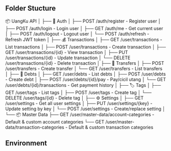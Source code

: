 ## Folder Stucture
📦 UangKu API
│
├── 🔐 Auth
│   ├── POST  /auth/register     - Register user
│   ├── POST  /auth/login        - Login user
│   ├── GET   /auth/me           - Get current user
│   ├── POST  /auth/logout       - Logout user
│   └── POST  /auth/refresh      - Refresh JWT token
│
├── 💰 Transactions
│   ├── GET    /user/transactions           - List transactions
│   ├── POST   /user/transactions           - Create transaction
│   ├── GET    /user/transactions/{id}      - View transaction
│   ├── PUT    /user/transactions/{id}      - Update transaction
│   └── DELETE /user/transactions/{id}      - Delete transaction
│
├── 🔁 Transfers
│   ├── POST   /user/transfers              - Create transfer
│   └── GET    /user/transfers              - List transfers
│
├── 🧾 Debts
│   ├── GET    /user/debts                  - List debts
│   ├── POST   /user/debts                  - Create debt
│   ├── POST   /user/debts/{id}/pay         - Pay/cicil utang
│   └── GET    /user/debts/{id}/transactions - Get payment history
│
├── 🏷️ Tags
│   ├── GET    /user/tags                   - List tags
│   ├── POST   /user/tags                   - Create tag
│   └── DELETE /user/tags/{id}              - Delete tag
│
├── ⚙️ Settings
│   ├── GET    /user/settings               - Get all user settings
│   ├── PUT    /user/settings/{key}         - Update setting by key
│   └── POST   /user/settings               - Create/replace setting
│
└── 📦 Master Data
    ├── GET  /user/master-data/account-categories       - Default & custom account categories
    └── GET  /user/master-data/transaction-categories   - Default & custom transaction categories

## Environment
